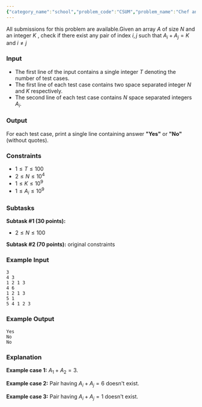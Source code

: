 ```yaml
---
{"category_name":"school","problem_code":"CSUM","problem_name":"Chef and Sum","languages_supported":{"0":"C","1":"CPP14","2":"JAVA","3":"PYTH","4":"PYTH 3.6","5":"PYPY","6":"CS2","7":"PAS fpc","8":"PAS gpc","9":"RUBY","10":"PHP","11":"GO","12":"NODEJS","13":"HASK","14":"rust","15":"SCALA","16":"swift","17":"D","18":"PERL","19":"FORT","20":"WSPC","21":"ADA","22":"CAML","23":"ICK","24":"BF","25":"ASM","26":"CLPS","27":"PRLG","28":"ICON","29":"SCM qobi","30":"PIKE","31":"ST","32":"NICE","33":"LUA","34":"BASH","35":"NEM","36":"LISP sbcl","37":"LISP clisp","38":"SCM guile","39":"JS","40":"ERL","41":"TCL","42":"kotlin","43":"PERL6","44":"TEXT","45":"SCM chicken","46":"PYP3","47":"CLOJ","48":"R","49":"COB","50":"FS"},"max_timelimit":2,"source_sizelimit":50000,"problem_author":"l_returns","problem_tester":null,"date_added":"28-05-2019","tags":{"0":"l_returns"},"time":{"view_start_date":1541359800,"submit_start_date":1541359800,"visible_start_date":1541359800,"end_date":1735669800},"is_direct_submittable":false,"layout":"problem"}
---
```

<span class="solution-visible-txt">All submissions for this problem are available.</span>Given an array $A$ of size $N$ and an integer $K$ , check if there exist any pair of index $i,j$ such that $A_i + A_j = K$ and $i \neq j$

### Input
- The first line of the input contains a single integer $T$ denoting the number of test cases.   
- The first line of each test case contains two space separated integer $N$ and $K$ respectively.    
- The second line of each test case contains $N$ space separated integers $A_i$. 
 
### Output
For each test case, print a single line containing answer **"Yes"** or **"No"** (without quotes).
 
### Constraints
- $1 \le T \le 100$
- $2 \le N \le 10^4$
- $1 \le K \le 10^9$
- $1 \le A_i \le 10^9$   
 
### Subtasks
**Subtask #1 (30 points):**
- $2 \le N \le 100$

**Subtask #2 (70 points):** original constraints
  
### Example Input
```
3
4 3
1 2 1 3
4 6
1 2 1 3
5 1
5 4 1 2 3
```

### Example Output
```
Yes
No
No
```

### Explanation
**Example case 1:** 
$A_1 + A_2 = 3$. 

**Example case 2:** 
Pair having $A_i + A_j = 6$ doesn't exist.

**Example case 3:** 
Pair having $A_i + A_j = 1$ doesn't exist.